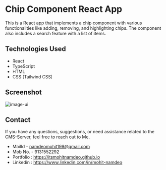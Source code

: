 # Chip Component React App

This is a React app that implements a chip component with various functionalities like adding, removing, and highlighting chips. The component also includes a search feature with a list of items.

## Technologies Used

- React
- TypeScript
- HTML
- CSS (Tailwind CSS)

## Screenshot

![image-ui](https://github.com/itsmohitnamdeo/Chip-Component/assets/85800451/5f9f1552-a031-4e8d-b728-6678da454ffc)


## Contact

If you have any questions, suggestions, or need assistance related to the CMS-Server, feel free to reach out to Me.

- MailId - namdeomohit198@gmail.com
- Mob No. - 9131552292
- Portfolio : https://itsmohitnamdeo.github.io
- Linkedin : https://www.linkedin.com/in/mohit-namdeo
